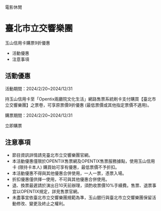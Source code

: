 電影休閒

# 臺北市立交響樂團  

玉山信用卡購票9折優惠

  * 活動優惠
  * 注意事項

## 活動優惠

活動期間：2024/2/20~2024/12/31

持玉山信用卡至「Opentix兩廳院文化生活」網路售票系統刷卡支付購買【臺北市立交響樂團】之票卷，可享原票價9折優惠 (最低票價或其他指定票價不適用)。

購票期間：2024/2/20~2024/12/31

立即購票

## 注意事項

  * 節目資訊詳情請見臺北市立交響樂團官網。
  * 本活動優惠僅限於OPENTIX售票網及OPENTIX售票服務據點，使用玉山信用卡 (限持卡本人) 購買始可享有優惠，最低票價不予折扣。
  * 本活動優惠不得與其他優惠合併使用，一人一票，憑票入場。
  * 折扣優惠僅供擇一使用，不可與其他優惠合併使用。
  * 退、換票最遲請於演出日10天前辦理，須酌收票價10%手續費。售票、退票事宜以OPENTIX規定，詳見售票官網。
  * 未盡事宜依臺北市立交響樂團規範為準，玉山銀行與臺北市立交響樂團保留活動修改、變更及終止之權利。

